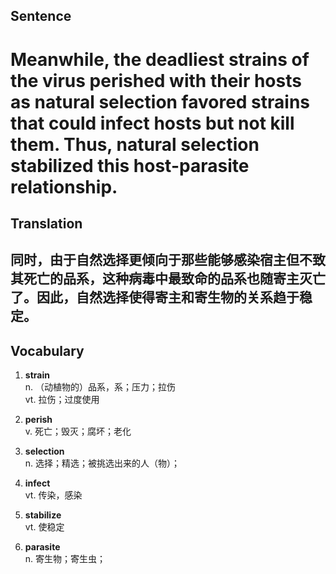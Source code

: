 ## Sentence

<h1>Meanwhile, the deadliest strains of the virus perished with their hosts as natural selection favored strains that could infect hosts but not kill them. Thus, natural selection stabilized this host-parasite relationship.</h1>

## Translation

<h2>同时，由于自然选择更倾向于那些能够感染宿主但不致其死亡的品系，这种病毒中最致命的品系也随寄主灭亡了。因此，自然选择使得寄主和寄生物的关系趋于稳定。</h2>

## Vocabulary   

1. **strain**      
n. （动植物的）品系，系；压力；拉伤       
vt. 拉伤；过度使用         

2. **perish**      
v. 死亡；毁灭；腐坏；老化        

3. **selection**       
n. 选择；精选；被挑选出来的人（物）；       

4. **infect**        
vt. 传染，感染         

5. **stabilize**          
vt. 使稳定         

6. **parasite**          
n. 寄生物；寄生虫；         

